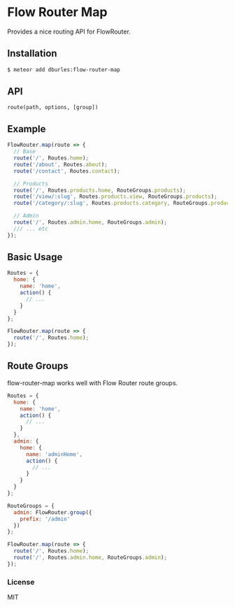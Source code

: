 # Flow Router Map

Provides a nice routing API for FlowRouter.

## Installation

```sh
$ meteor add dburles:flow-router-map
```

## API

`route(path, options, [group])`

## Example

```js
FlowRouter.map(route => {
  // Base
  route('/', Routes.home);
  route('/about', Routes.about);
  route('/contact', Routes.contact);

  // Products
  route('/', Routes.products.home, RouteGroups.products);
  route('/view/:slug', Routes.products.view, RouteGroups.products);
  route('/category/:slug', Routes.products.category, RouteGroups.products);

  // Admin
  route('/', Routes.admin.home, RouteGroups.admin);
  /// ... etc
});
```

## Basic Usage

```js
Routes = {
  home: {
    name: 'home',
    action() {
      // ...
    }
  }
};

FlowRouter.map(route => {
  route('/', Routes.home);
});
```

## Route Groups

flow-router-map works well with Flow Router route groups.

```js
Routes = {
  home: {
    name: 'home',
    action() {
      // ...
    }
  },
  admin: {
    home: {
      name: 'adminHome',
      action() {
        // ...
      }
    }
  }
};

RouteGroups = {
  admin: FlowRouter.group({
    prefix: '/admin'
  })
};

FlowRouter.map(route => {
  route('/', Routes.home);
  route('/', Routes.admin.home, RouteGroups.admin);
});
```

### License

MIT

